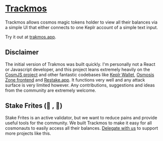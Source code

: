 # [Trackmos](https:/trakmos.app)

Trackmos allows cosmos magic tokens holder to view all their balances via a simple UI that either connects to one Keplr account of a simple text input.

Try it out at [trakmos.app](https://trakmos.app/).

## Disclaimer

The initial version of Trakmos was built quickly. I'm personally not a React or Javascript developer, and this project leans extremely heavily on the [CosmJS project](https://github.com/cosmos/cosmjs) and other fantastic codebases like [Keplr Wallet](https://github.com/chainapsis/keplr-wallet), [Osmosis Zone frontend](https://github.com/osmosis-labs/osmosis-frontend) and [ Restake.app](https://github.com/eco-stake/restake). It functions very well and any attack surface is very limited however. Any contributions, suggestions and ideas from the community are extremely welcome.

## Stake Frites (🥩 , 🍟)

Stake Frites is an active validator, but we want to reduce pains and provide useful tools for the community. We built Trackmos to make it easy for all cosmonauts to easily access all their balances. [Delegate with us](https://stakefrites.co) to support more projects like this.